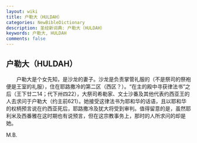 ```yaml
---
layout: wiki
title: 户勒大（HULDAH）
categories: NewBibleDictionary
description: 圣经新词典: 户勒大（HULDAH）
keywords: 户勒大, HULDAH
comments: false
---
```


## 户勒大（HULDAH）

　　户勒大是个女先知，是沙龙的妻子。沙龙是负责掌管礼服的（不是祭司的祭袍便是王室的礼服），住在耶路撒冷的第二区（西区？）。“在主的殿中寻获律法书”之后（王下廿二14；代下卅四22），大祭司希勒家、文士沙番及其他代表约西亚王的人去求问于户勒大（约主前621）。她接受这律法书为耶和华的话语，且以耶和华的权柄预言说在约西亚死后，耶路撒冷及犹大将受到审判。值得留意的是，虽然耶利米及西番雅在这时期也有说预言，但在这宗教事务上，那时的人所求问的却是她。

M.B.








